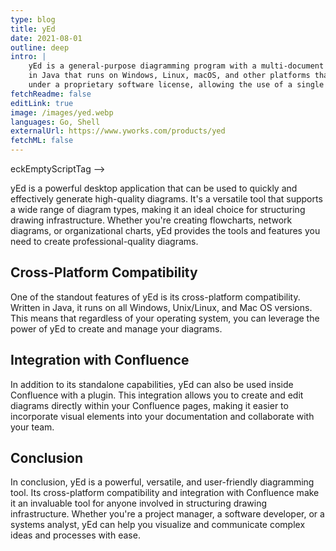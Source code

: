 ```yaml
---
type: blog
title: yEd
date: 2021-08-01
outline: deep
intro: |
    yEd is a general-purpose diagramming program with a multi-document interface. A cross-platform application written
    in Java that runs on Windows, Linux, macOS, and other platforms that support the Java Virtual Machine. It's released
    under a proprietary software license, allowing the use of a single copy for free.
fetchReadme: false
editLink: true
image: /images/yed.webp
languages: Go, Shell
externalUrl: https://www.yworks.com/products/yed
fetchML: false
---
```

<!--suppress ALL, CheckEmptyScriptTag, HtmlUnknownAttribute -->eckEmptyScriptTag -->

<script setup>
 import ArticleItem from '/components/ArticleItem.vue';
 import ArticleFooter from '/components/ArticleFooter.vue';
</script>
<ArticleItem :frontmatter="$frontmatter"/>

yEd is a powerful desktop application that can be used to quickly and effectively generate high-quality diagrams. It's
a versatile tool that supports a wide range of diagram types, making it an ideal choice for structuring drawing
infrastructure. Whether you're creating flowcharts, network diagrams, or organizational charts, yEd provides the tools
and features you need to create professional-quality diagrams.

## Cross-Platform Compatibility

One of the standout features of yEd is its cross-platform compatibility. Written in Java, it runs on all Windows,
Unix/Linux, and Mac OS versions. This means that regardless of your operating system, you can leverage the power of yEd
to create and manage your diagrams.

## Integration with Confluence

In addition to its standalone capabilities, yEd can also be used inside Confluence with a plugin. This integration
allows you to create and edit diagrams directly within your Confluence pages, making it easier to incorporate visual
elements into your documentation and collaborate with your team.

## Conclusion

In conclusion, yEd is a powerful, versatile, and user-friendly diagramming tool. Its cross-platform compatibility and
integration with Confluence make it an invaluable tool for anyone involved in structuring drawing infrastructure.
Whether you're a project manager, a software developer, or a systems analyst, yEd can help you visualize and communicate
complex ideas and processes with ease.

<ArticleFooter :frontmatter="$frontmatter"/>
